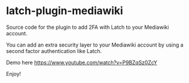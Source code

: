 # latch-plugin-mediawiki
Source code for the plugin to add 2FA with Latch to your Mediawiki account.

You can add an extra security layer to your Mediawiki account by using a second factor authentication like Latch.

Demo here https://www.youtube.com/watch?v=P9BZqSz0ZcY

Enjoy!
